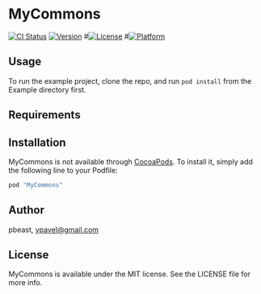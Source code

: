 # MyCommons

[![CI Status](http://img.shields.io/travis/pbeast/MyCommons.svg?style=flat)](https://travis-ci.org/pbeast/MyCommons)
[![Version](https://img.shields.io/cocoapods/v/MyCommons.svg?style=flat)](http://cocoapods.org/pods/MyCommons)
#[![License](https://img.shields.io/cocoapods/l/MyCommons.svg?style=flat)](http://cocoapods.org/pods/MyCommons)
#[![Platform](https://img.shields.io/cocoapods/p/MyCommons.svg?style=flat)](http://cocoapods.org/pods/MyCommons)

## Usage

To run the example project, clone the repo, and run `pod install` from the Example directory first.

## Requirements

## Installation

MyCommons is not available through [CocoaPods](http://cocoapods.org). To install
it, simply add the following line to your Podfile:

```ruby
pod "MyCommons"
```

## Author

pbeast, ypavel@gmail.com

## License

MyCommons is available under the MIT license. See the LICENSE file for more info.
